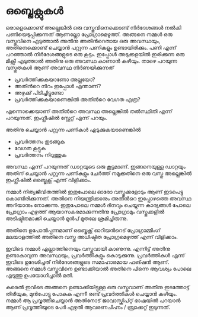 # ഒബ്ജെക്റ്റുകൾ

ഒരാളെക്കൊണ്ട്  അല്ലെങ്കില്‍ ഒരു വസ്തുവിനെക്കൊണ്ട് നിര്‍ദേശങ്ങള്‍ നല്‍കി പണിയെടുപ്പിക്കുന്നത് ആണല്ലോ പ്രോഗ്രാമെഴുത്ത്. അങ്ങനെ നമ്മള്‍ ഒരു വസ്തുവിനെ എടുത്താല്‍ അതിനു അതിന്‍റെതായ ഒരു അവസ്ഥയും, അതിനെക്കൊണ്ട് ചെയ്യാന്‍ പറ്റുന്ന പണികളും ഉണ്ടായിരിക്കും. പണി എന്ന് പറഞ്ഞാല്‍ നിര്‍ദേശങ്ങളുടെ ഒരു കൂട്ടം.
ഇപ്പോള്‍ അടുക്കളയില്‍ ഇരിക്കുന്ന ഒരു മിക്സി എടുത്താല്‍ അതിനു ഒരു അവസ്ഥ  കാണാന്‍ കഴിയും. താഴെ പറയുന്ന വസ്തുതകള്‍ ആണ് അവസ്ഥ നിര്‍ണയിക്കുന്നത്
  
 - പ്രവര്‍ത്തിക്കുകയാണോ അല്ലയോ?
 - അതിന്‍റെ നിറം ഇപ്പോള്‍ എന്താണ്?
 - അഴുക്ക് പിടിച്ചിട്ടുണ്ടോ
 - പ്രവര്‍ത്തിക്കുകയാണെങ്കില്‍ അതിന്‍റെ വേഗത എത്ര? 

എന്നൊക്കെയാണ് അതിന്‍റെ അവസ്ഥ അല്ലെങ്കില്‍ തല്‍സ്ഥിതി എന്ന് പറയുന്നത്. ഇംഗ്ലീഷില്‍ സ്റ്റേറ്റ് എന്ന് പറയും.

അതിനു ചെയ്യാന്‍ പറ്റുന്ന പണികള്‍ എടുക്കുകയാണെങ്കില്‍

 - പ്രവര്‍ത്തനം തുടങ്ങുക
 - വേഗത കൂട്ടുക
 - പ്രവര്‍ത്തനം നിറുത്തുക     

അവസ്ഥ എന്ന് പറയുന്നത് ഡാറ്റയുടെ ഒരു കൂട്ടമാണ്. ഇങ്ങനെയുള്ള ഡാറ്റയും അതിന് ചെയ്യാന്‍ പറ്റുന്ന പണികളും ചേര്‍ത്ത് നമുക്കതിനെ 
ഒരു വസ്തു അല്ലെങ്കില്‍ ഇംഗ്ലീഷില്‍ ഒബ്ജെക്റ്റ് എന്ന് വിളിക്കാം.

നമ്മള്‍ നിത്യജീവിതത്തില്‍ ഇതുപോലെ ഓരോ വസ്തുക്കളോടും ആണ് ഇടപെട്ടു കൊണ്ടിരിക്കുന്നത്. അതിനെ നിയന്ത്രിക്കാനും അതിന്‍റെ ഇപ്പോഴത്തെ അവസ്ഥ അറിയാനും നോക്കുന്നു.
ഇതുപോലെ നമ്മള്‍ ദിനവും ചെയ്യുന്ന കാര്യങ്ങള്‍ പോലെ പ്രോഗ്രാം എഴുത്ത് ആയാസകരമാക്കുന്നതിനു പ്രോഗ്രാമും വസ്തുക്കളില്‍ അടിഷ്ടിതമാക്കി ചെയ്യാന്‍ മുന്‍പ് മുതലേ ശ്രമിച്ചിരുന്നു.

അതിനെ ഉപോല്‍പ്പന്നമാണ് ഒബ്ജെക്റ്റ് ഓറിയന്‍റെട് പ്രോഗ്രാമ്മിംഗ് മലയാളത്തില്‍ അതിനെ വസ്തു അധിഷ്ടിത പ്രോഗ്രമെഴുത്ത് എന്ന് വിളിക്കാം.

ഇവിടെ നമ്മള്‍ എല്ലാത്തിനെയും വസ്തുവായി കാണുന്നു. എന്നിട്ട് അതിനു ഉണ്ടാകാവുന്ന അവസ്ഥയും, പ്രവര്‍ത്തികളും കൊടുക്കുന്നു. പ്രവര്‍ത്തികള്‍ എന്ന് ഇവിടെ ഉദേശിച്ചത് നിര്‍ദേശങ്ങളുടെ സമാഹാരമായ ഫങ്ഷന്‍ ആണ്. അങ്ങനെ നമ്മള്‍ വസ്തുവിനെ ഉണ്ടാക്കിയാല്‍ അതിനെ പിന്നെ ആവശ്യം പോലെ എടുത്തു ഉപയോഗിച്ചാല്‍ മതി.

കരെല്‍ ഇവിടെ അങ്ങനെ ഉണ്ടാക്കിയിട്ടുള്ള ഒരു വസ്തുവാണ് അതിനു ഇടത്തോട്ട് തിരിയുക, മുന്‍പോട്ടു പോകുക എന്നീ രണ്ട് പ്രവര്‍ത്തികള്‍ ചെയ്യാന്‍ കഴിയും. നമ്മള്‍ ആ പ്രവൃത്തിചെയ്യാന്‍ അതിനോട് ജാവാസ്ക്രിപ്റ്റ് ഭാഷയില്‍ പറയാന്‍ ആണ് പ്രവൃത്തിയുടെ പേര്‍ എഴുതി ആവരണചിഹ്നം / ബ്രാക്കറ്റ് ഇടുന്നത്.
